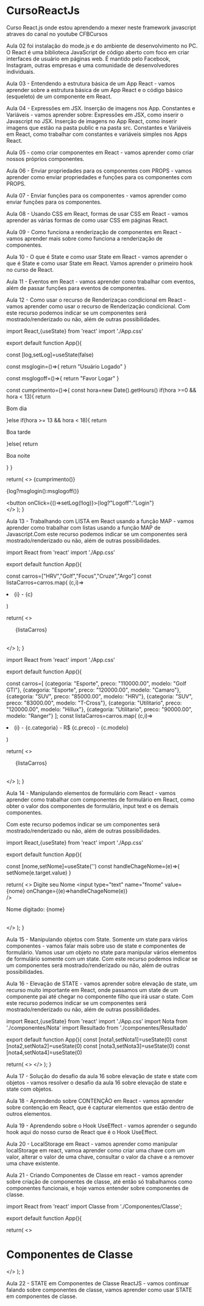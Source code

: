 # CursoReactJs
 Curso React.js onde estou aprendendo a mexer neste framework javascript atraves do canal no 
 youtube CFBCursos

 Aula 02 foi instalação do mode.js e do ambiente de desenvolvimento no PC.
 O React é uma biblioteca JavaScript de código aberto com foco em criar interfaces de usuário em páginas web. É mantido pelo Facebook, Instagram, outras empresas e uma comunidade de desenvolvedores individuais.


Aula 03 - Entendendo a estrutura básica de um App React -  vamos aprender sobre a estrutura básica de um App React e o código básico (esqueleto) de um componente em React.

Aula 04 - Expressões em JSX. Inserção de imagens nos App. Constantes e Variáveis - vamos aprender sobre: Expressões em JSX, como inserir o Javascript no JSX. Inserção de imagens no App React, como inserir imagens que estão na pasta public e na pasta src. Constantes e Variáveis em React, como trabalhar com constantes e variáveis simples nos Apps React.

Aula 05 - como criar componentes em React -  vamos aprender como criar nossos próprios componentes.

Aula 06 - Enviar propriedades para os componentes com PROPS - vamos aprender como enviar propriedades e funções para os componentes com PROPS.

Aula 07 - Enviar funções para os componentes - vamos aprender como enviar funções para os componentes.

Aula 08 - Usando CSS em React, formas de usar CSS em React -  vamos aprender as várias formas de como usar CSS em páginas React.

Aula 09 - Como funciona a renderização de componentes em React - vamos aprender mais sobre como funciona a renderização de componentes.

Aula 10 - O que é State e como usar State em React - vamos aprender o que é State e como usar State em React. Vamos aprender o primeiro hook no curso de React.

Aula 11 - Eventos em React - vamos aprender como trabalhar com eventos, além de passar funções para eventos de componentes.

Aula 12 - Como usar o recurso de Renderizaçao condicional em React - vamos aprender como usar o recurso de Renderização condicional. Com este recurso podemos indicar se um componentes será mostrado/renderizado ou não, além de outras possibilidades.

import React,{useState} from 'react'
import './App.css'

export default function App(){

   const [log,setLog]=useState(false)

   const msglogin=()=>{
      return "Usuário Logado"
   }

   const msglogoff=()=>{
      return "Favor Logar"
   }
  
   const cumprimento=()=>{
      const hora=new Date().getHours()
      if(hora >=0 && hora < 13){
         return <p>Bom dia</p>
      }else if(hora >= 13 && hora < 18){
         return <p>Boa tarde</p>
      }else{
         return <p>Boa noite</p>
      }
   }

   return(
     <>
         {cumprimento()}
         <p>{log?msglogin():msglogoff()}</p>
         <button onClick={()=>setLog(!log)}>{log?"Logoff":"Login"}</button>   
     </>
  );
}

Aula 13 - Trabalhando com LISTA em React usando a função MAP - vamos aprender como trabalhar com listas usando a função MAP de Javascript.Com este recurso podemos indicar se um componentes será mostrado/renderizado ou não, além de outras possibilidades.

import React from 'react'
import './App.css'

export default function App(){

   const carros=["HRV","Golf","Focus","Cruze","Argo"]
   const listaCarros=carros.map(
      (c,i)=>
         <li key={i}>{i} - {c}</li>
      
   ) 
   
   
   return(
     <>
       <ul>{listaCarros}</ul>    
     </>
  );
}

import React from 'react'
import './App.css'

export default function App(){

   const carros=[
      {categoria: "Esporte", preco: "110000.00", modelo: "Golf GTI"},
      {categoria: "Esporte", preco: "120000.00", modelo: "Camaro"},
      {categoria: "SUV", preco: "85000.00", modelo: "HRV"},
      {categoria: "SUV", preco: "83000.00", modelo: "T-Cross"},
      {categoria: "Utilitario", preco: "120000.00", modelo: "Hillux"},
      {categoria: "Utilitario", preco: "90000.00", modelo: "Ranger"}
   ];
   const listaCarros=carros.map(
      (c,i)=>
         <li key={i}>{i} - {c.categoria} - R$ {c.preco} - {c.modelo}</li>
      
   ) 
      
   return(
     <>
       <ul>{listaCarros}</ul>    
     </>
  );
}

Aula 14 - Manipulando elementos de formulário com React - vamos aprender como trabalhar com componentes de formulário em React, como obter o valor dos componentes de formulário, input text e os demais componentes.

Com este recurso podemos indicar se um componentes será mostrado/renderizado ou não, além de outras possibilidades.

import React,{useState} from 'react'
import './App.css'

export default function App(){

   const [nome,setNome]=useState('')
   const handleChageNome=(e)=>{
      setNome(e.target.value)
   }
      
   return(
     <>
       <label>Digite seu Nome</label>
       <input 
         type="text" 
         name="fnome"
         value={nome}
         onChange={(e)=>handleChageNome(e)}  
       />
       <p>Nome digitado: {nome}</p>   
     </>
  );
}

Aula 15 - Manipulando objetos com State. Somente um state para vários componentes - vamos falar mais sobre uso de state e componentes de formulário. Vamos usar um objeto no state para manipular vários elementos de formulário somente com um state. Com este recurso podemos indicar se um componentes será mostrado/renderizado ou não, além de outras possibilidades.

Aula 16 - Elevação de STATE -  vamos aprender sobre elevação de state, um recurso muito importante em React, onde passamos um state de um componente pai até chegar no componente filho que irá usar o state. Com este recurso podemos indicar se um componentes será mostrado/renderizado ou não, além de outras possibilidades.

import React,{useState} from 'react'
import './App.css'
import Nota from './componentes/Nota'
import Resultado from './componentes/Resultado'

export default function App(){
   const [nota1,setNota1]=useState(0)
   const [nota2,setNota2]=useState(0)
   const [nota3,setNota3]=useState(0)
   const [nota4,setNota4]=useState(0) 
               
   return(
     <>
       <Nota num={1} nota={nota1} setNota={setNota1}/>
       <Nota num={2} nota={nota2} setNota={setNota2}/>
       <Nota num={3} nota={nota3} setNota={setNota3}/>
       <Nota num={4} nota={nota4} setNota={setNota4}/>
       <Resultado somaNotas={parseFloat(nota1)+parseFloat(nota2)+parseFloat(nota3)+parseFloat(nota4)}/>
     </>
  );
}

Aula 17 - Solução do desafio da aula 16 sobre elevação de state e state com objetos - vamos resolver o desafio da aula 16 sobre elevação de state e state com objetos.

Aula 18 - Aprendendo sobre CONTENÇÃO em React - vamos aprender sobre contenção em React, que é capturar elementos que estão dentro de outros elementos.

Aula 19 - Aprendendo sobre o Hook UseEffect - vamos aprender o segundo hook aqui do nosso curso de React que é o Hook UseEffect.

Aula 20 - LocalStorage em React - vamos aprender como manipular localStorage em react, vamoa aprender como criar uma chave com um valor, alterar o valor de uma chave, consultar o valor da chave e a remover uma chave existente.


Aula 21 - Criando Componentes de Classe em react - vamos aprender sobre criação de componentes de classe, até então só trabalhamos como componentes funcionais, e hoje vamos entender sobre componentes de classe.

import React from 'react'
import Classe from './Componentes/Classe';


export default function App(){
                 
   return(
     <>
       <h1>Componentes de Classe</h1>
       <Classe canal="CFB Cursos" curso="Curso de ReactJs"/>
     </>
  );
}

Aula 22 - STATE em Componentes de Classe ReactJS - vamos continuar falando sobre componentes de classe, vamos aprender como usar STATE em componentes de classe.










